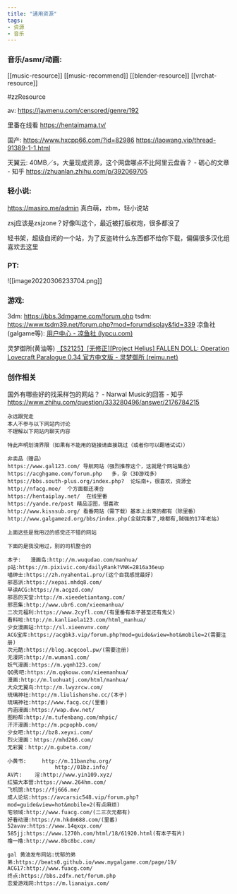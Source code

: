 ```yaml
---
title: "通用资源"
tags:
- 资源
- 音乐
---
```


### 音乐/asmr/动画:

[[music-resource]]
[[music-recommend]]
[[blender-resource]]
[[vrchat-resource]]

#zzResource


av:
https://javmenu.com/censored/genre/192

里番在线看
https://hentaimama.tv/ 


国产:
https://www.hxcpp66.com/?id=82986
https://laowang.vip/thread-91389-1-1.html

天翼云:
40MB／s，大量现成资源，这个网盘哪点不比阿里云盘香？ - 砺心的文章 - 知乎 https://zhuanlan.zhihu.com/p/392069705


### 轻小说:

https://masiro.me/admin
真白萌，zbm，轻小说站

zsj应该是zsjzone？好像叫这个，最近被打版权炮，很多都没了

轻书架，超级自闭的一个站，为了反盗转什么东西都不给你下载，偏偏很多汉化组喜欢去这里


### PT:
![[image20220306233704.png]]


### 游戏:
3dm: https://bbs.3dmgame.com/forum.php
tsdm: https://www.tsdm39.net/forum.php?mod=forumdisplay&fid=339
凉鱼社(galgame等): [用户中心 - 凉鱼社 (lypcu.com)](https://lypcu.com/Ucenter)

灵梦御所(黄油等)
[【S2125】[无修正][Project Helius] FALLEN DOLL: Operation Lovecraft Paralogue 0.34 官方中文版 - 灵梦御所 (reimu.net)](https://blog.reimu.net/archives/54310)


### 创作相关
国外有哪些好的找采样包的网站？ - Narwal Music的回答 - 知乎 https://www.zhihu.com/question/333280496/answer/2176784215

```
永远跟党走
本人不参与以下网站内讨论
不理解以下网站内聊天内容

特此声明划清界限（如果有不能用的链接请直接跳过（或者你可以翻墙试试））

非卖品（赠品）
https://www.gal123.com/ 导航网站（强烈推荐这个，这就是个网站集合）
https://acghgame.com/forum.php   多，杂（3D游戏多）
https://bbs.south-plus.org/index.php?  论坛南+，很喜欢，资源全
http://nfacg.moe/  个方面都还凑合
https://hentaiplay.net/  在线里番
https://yande.re/post 精品涩图，很喜欢
http://www.kisssub.org/ 看番网站（需下载）基本上出来的都有（除里番）
http://www.galgamezd.org/bbs/index.php(全就完事了,啥都有,贼强的17年老站)

上面这些是我用过的感觉还不错的网站

下面的是我没用过，别的司机整合的

本子:   漫画岛:http://m.wuqudao.com/manhua/
p站:https://m.pixivic.com/dailyRank?VNK=2816a36eup
喵绅士:https://zh.nyahentai.pro/(这个自我感觉最好)
邪恶派:https://xepai.mhdq8.com/
早读ACG:https://m.acgzd.com/
邪恶的天堂:http://m.xieedetiantang.com/
邪恶集:http://www.ubr6.com/xieemanhua/
二次元福利:https://www.2cyfl.com/(有里番有本子甚至还有鬼父)                
看料啦:http://m.kanliaola123.com/html_manhua/
少女漫画站:http://sl.xieenvnv.com/
ACG宝库:https://acgbk3.vip/forum.php?mod=guide&view=hot&mobile=2(需要注册)
次元酷:https://blog.acgcool.pw/(需要注册)
无漫网:http://m.wuman1.com/
妖气漫画:https://m.yqmh123.com/
QQ秀吧:https://m.qqkouw.com/xieemanhua/
漫画:http://m.luohuatj.com/html/manhua/
大众无翼鸟:http://m.lwyzrcw.com/
琉璃神社:http://m.liulishenshe.cc/(本子)
琉璃神社:http://www.facg.cc/(里番)
内涵漫画:https://wap.dvw.net/
图粉帮:http://m.tufenbang.com/mhpic/
汗汗漫画:http://m.pcpophb.com/
少女吧:http://bz8.xeyxi.com/
烈火漫画：https://mhd266.com/
无彩翼：http://m.gubeta.com/

小黄书:     http://m.11banzhu.org/
               http://01bz.info/
AV片:    淫:http://www.yin109.xyz/
红猫大本营:https://www.264hm.com/
飞机馆:https://fj666.me/
成人论坛:https://avcarsic548.vip/forum.php?mod=guide&view=hot&mobile=2(有点麻烦)
宅领域:http://www.fuacg.com/(二三次元都有)
好看动漫:https://m.hkdm688.com/(里番)
52avav:https://www.14qxqx.com/
585jj:https://www.1270h.com/html/18/61920.html(有本子有片)
撸一撸:http://www.8bc8bc.com/

gal 黄油发布网站:忧郁的弟弟:https://beats0.github.io/www.mygalgame.com/page/19/
ACG17:http://www.fuacg.com/
终点:https://bbs.zdfx.net/forum.php
恋爱游戏网:https://m.lianaiyx.com/
```